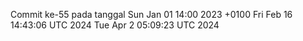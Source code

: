 Commit ke-55 pada tanggal Sun Jan 01 14:00 2023 +0100
Fri Feb 16 14:43:06 UTC 2024
Tue Apr  2 05:09:23 UTC 2024
